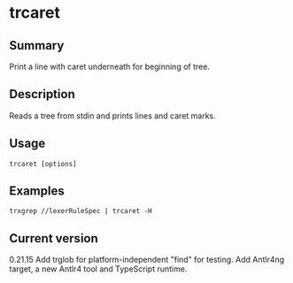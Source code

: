 # trcaret

## Summary

Print a line with caret underneath for beginning of tree.

## Description

Reads a tree from stdin and prints lines and caret marks.

## Usage

    trcaret [options]

## Examples

    trxgrep //lexerRuleSpec | trcaret -H

## Current version

0.21.15 Add trglob for platform-independent "find" for testing. Add Antlr4ng target, a new Antlr4 tool and TypeScript runtime.
